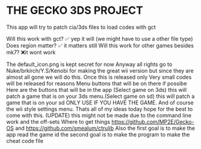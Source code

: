 # THE GECKO 3DS PROJECT
This app will try to patch cia/3ds files to load codes with gct 

Will this work with gct? ✅ yep it will  (we might have to use a other file type)
Does region matter? ✅ it matters still
Will this work for other games besides mk7? ❌it wont work

The default_icon.png is kept secret for now 
Anyway all rights go to Nuke/brkirch/Y.S/Kenobi for making the great wii version but since they are almost all gone we will do this. 
Once this is released only Very small codes will be released for reasons
Menu buttons that will be on there if possibe 
Here are  the buttons that will be in the app (Select game on 3ds) this will patch a game that is on your 3ds menu.(Select game on sd) this will patch a game that is on your sd ONLY USE IF YOU HAVE THE GAME. And of course the wii style settings menu. Thats all of my ideas today hope for the best to come with this.
(UPDATE) this might not be made due to the command line work and the off-sets 
Where to get things https://github.com/MP2E/Gecko-OS  and https://github.com/smealum/ctrulib
Also the first goal is to make the app read the game id
the second goal is to make the program to make the cheat code file
